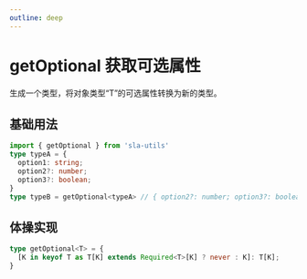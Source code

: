 ```yaml
---
outline: deep
---
```


# getOptional 获取可选属性

生成一个类型，将对象类型“T”的可选属性转换为新的类型。

## 基础用法

```typescript
import { getOptional } from 'sla-utils'
type typeA = {
  option1: string;
  option2?: number;
  option3?: boolean;
}
type typeB = getOptional<typeA> // { option2?: number; option3?: boolean; }
```

## 体操实现

```ts
type getOptional<T> = {
  [K in keyof T as T[K] extends Required<T>[K] ? never : K]: T[K];
}
```

